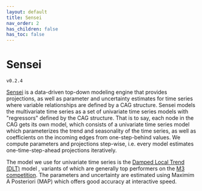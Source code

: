 ```yaml
---
layout: default
title: Sensei
nav_order: 2
has_children: false
has_toc: false
---
```


# Sensei
`v0.2.4`

[Sensei](https://github.com/dojo-modeling/sensei) is a data-driven top-down modeling engine that provides projections, as well as parameter and uncertainty estimates for time series where variable relationships are defined by a CAG structure. Sensei models the multivariate time series as a set of univariate time series models with "regressors" defined by the CAG structure. That is to say, each node in the CAG gets its own model, which consists of a univariate time series model which parameterizes the trend and seasonality of the time series, as well as coefficients on the incoming edges from one-step-behind values. We compute parameters and projections step-wise, i.e. every model estimates one-time-step-ahead projections iteratively. 

The model we use for univariate time series is the [Damped Local Trend (DLT)](https://uber.github.io/orbit/tutorials/dlt.html) model , variants of which are generally top performers on the [M3 competition](https://www.google.com/search?q=m3+competition+forecasting&ei=a4BEYozsD5GUkwWcka6oBQ&ved=0ahUKEwjMzZKEnO72AhURyqQKHZyIC1UQ4dUDCA4&uact=5&oq=m3+competition+forecasting&gs_lcp=Cgdnd3Mtd2l6EAMyBQgAEIAEMgYIABAWEB46BwgAEEcQsAM6BwgAELADEEM6CggAEOQCELADGAE6FQguEMcBEKMCENQCEMgDELADEEMYAjoPCC4Q1AIQyAMQsAMQQxgCOgQIABBDOggIABCABBDJA0oECEEYAEoECEYYAVD6A1jYEGCaEWgBcAF4AIABT4gBuwaSAQIxMpgBAKABAcgBEsABAdoBBggBEAEYCdoBBggCEAEYCA&sclient=gws-wiz). The parameters and uncertainty are estimated using Maximim A Posteriori (MAP) which offers good accuracy at interactive speed. 